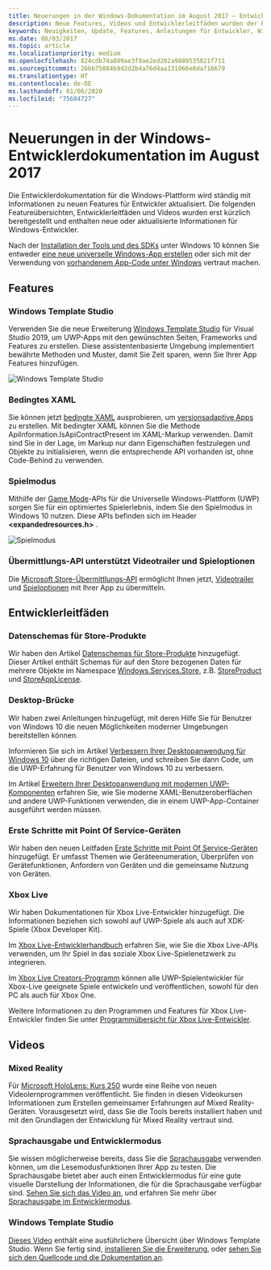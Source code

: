 ```yaml
---
title: Neuerungen in der Windows-Dokumentation im August 2017 – Entwickeln von UWP-Apps
description: Neue Features, Videos und Entwicklerleitfäden wurden der Entwicklerdokumentation für Windows 10 im August 2017 hinzugefügt.
keywords: Neuigkeiten, Update, Features, Anleitungen für Entwickler, Windows 10, 1708
ms.date: 08/03/2017
ms.topic: article
ms.localizationpriority: medium
ms.openlocfilehash: 824cdb74a809ae3f9ae2ed202a9889535021f711
ms.sourcegitcommit: 26bb75084b9d2d2b4a76d4aa131066e8da716679
ms.translationtype: HT
ms.contentlocale: de-DE
ms.lasthandoff: 01/06/2020
ms.locfileid: "75684727"
---
```

# <a name="whats-new-in-the-windows-developer-docs-in-august-2017"></a>Neuerungen in der Windows-Entwicklerdokumentation im August 2017

Die Entwicklerdokumentation für die Windows-Plattform wird ständig mit Informationen zu neuen Features für Entwickler aktualisiert. Die folgenden Featureübersichten, Entwicklerleitfäden und Videos wurden erst kürzlich bereitgestellt und enthalten neue oder aktualisierte Informationen für Windows-Entwickler.

Nach der [Installation der Tools und des SDKs](https://developer.microsoft.com/windows/downloads#_blank) unter Windows 10 können Sie entweder [eine neue universelle Windows-App erstellen](../get-started/your-first-app.md) oder sich mit der Verwendung von [vorhandenem App-Code unter Windows](../porting/index.md) vertraut machen.

## <a name="features"></a>Features

### <a name="windows-template-studio"></a>Windows Template Studio

Verwenden Sie die neue Erweiterung [Windows Template Studio](https://marketplace.visualstudio.com/items?itemName=WASTeamAccount.WindowsTemplateStudio) für Visual Studio 2019, um UWP-Apps mit den gewünschten Seiten, Frameworks und Features zu erstellen. Diese assistentenbasierte Umgebung implementiert bewährte Methoden und Muster, damit Sie Zeit sparen, wenn Sie Ihrer App Features hinzufügen.

![Windows Template Studio](images/template-studio.png)

### <a name="conditional-xaml"></a>Bedingtes XAML

Sie können jetzt [bedingte XAML](../debug-test-perf/conditional-xaml.md) ausprobieren, um [versionsadaptive Apps](../debug-test-perf/version-adaptive-apps.md) zu erstellen. Mit bedingter XAML können Sie die Methode ApiInformation.IsApiContractPresent im XAML-Markup verwenden. Damit sind Sie in der Lage, im Markup nur dann Eigenschaften festzulegen und Objekte zu initialisieren, wenn die entsprechende API vorhanden ist, ohne Code-Behind zu verwenden.

### <a name="game-mode"></a>Spielmodus

Mithilfe der [Game Mode](https://docs.microsoft.com/previous-versions/windows/desktop/gamemode/game-mode-portal)-APIs für die Universelle Windows-Plattform (UWP) sorgen Sie für ein optimiertes Spielerlebnis, indem Sie den Spielmodus in Windows 10 nutzen. Diese APIs befinden sich im Header **&lt;expandedresources.h&gt;** .

![Spielmodus](images/game-mode.png)

### <a name="submission-api-supports-video-trailers-and-gaming-options"></a>Übermittlungs-API unterstützt Videotrailer und Spieloptionen

Die [Microsoft Store-Übermittlungs-API](../monetize/create-and-manage-submissions-using-windows-store-services.md) ermöglicht Ihnen jetzt, [Videotrailer](../monetize/manage-app-submissions.md#trailer-object) und [Spieloptionen](../monetize/manage-app-submissions.md#gaming-options-object) mit Ihrer App zu übermitteln.


## <a name="developer-guidance"></a>Entwicklerleitfäden

### <a name="data-schemas-for-store-products"></a>Datenschemas für Store-Produkte

Wir haben den Artikel [Datenschemas für Store-Produkte](../monetize/data-schemas-for-store-products.md) hinzugefügt. Dieser Artikel enthält Schemas für auf den Store bezogenen Daten für mehrere Objekte im Namespace [Windows.Services.Store](https://docs.microsoft.com/uwp/api/windows.services.store), z.B. [StoreProduct](https://docs.microsoft.com/uwp/api/windows.services.store.storeproduct) und [StoreAppLicense](https://docs.microsoft.com/uwp/api/windows.services.store.storeapplicense).

### <a name="desktop-bridge"></a>Desktop-Brücke

Wir haben zwei Anleitungen hinzugefügt, mit deren Hilfe Sie für Benutzer von Windows 10 die neuen Möglichkeiten moderner Umgebungen bereitstellen können.

Informieren Sie sich im Artikel [Verbessern Ihrer Desktopanwendung für Windows 10](https://docs.microsoft.com/windows/uwp/porting/desktop-to-uwp-enhance) über die richtigen Dateien, und schreiben Sie dann Code, um die UWP-Erfahrung für Benutzer von Windows 10 zu verbessern.  

Im Artikel [Erweitern Ihrer Desktopanwendung mit modernen UWP-Komponenten](https://docs.microsoft.com/windows/uwp/porting/desktop-to-uwp-extend) erfahren Sie, wie Sie moderne XAML-Benutzeroberflächen und andere UWP-Funktionen verwenden, die in einem UWP-App-Container ausgeführt werden müssen.

### <a name="getting-started-with-point-of-service"></a>Erste Schritte mit Point Of Service-Geräten

Wir haben den neuen Leitfaden [Erste Schritte mit Point Of Service-Geräten](https://docs.microsoft.com/windows/uwp/devices-sensors/pos-get-started) hinzugefügt. Er umfasst Themen wie Geräteenumeration, Überprüfen von Gerätefunktionen, Anfordern von Geräten und die gemeinsame Nutzung von Geräten. 

### <a name="xbox-live"></a>Xbox Live

Wir haben Dokumentationen für Xbox Live-Entwickler hinzugefügt. Die Informationen beziehen sich sowohl auf UWP-Spiele als auch auf XDK-Spiele (Xbox Developer Kit).

Im [Xbox Live-Entwicklerhandbuch](https://docs.microsoft.com//gaming/xbox-live/index) erfahren Sie, wie Sie die Xbox Live-APIs verwenden, um Ihr Spiel in das soziale Xbox Live-Spielenetzwerk zu integrieren.

Im [Xbox Live Creators-Programm](https://docs.microsoft.com//gaming/xbox-live/get-started-with-creators/get-started-with-xbox-live-creators) können alle UWP-Spielentwickler für Xbox-Live geeignete Spiele entwickeln und veröffentlichen, sowohl für den PC als auch für Xbox One.

Weitere Informationen zu den Programmen und Features für Xbox Live-Entwickler finden Sie unter [Programmübersicht für Xbox Live-Entwickler](https://docs.microsoft.com//gaming/xbox-live/developer-program-overview).

## <a name="videos"></a>Videos

### <a name="mixed-reality"></a>Mixed Reality

Für [Microsoft HoloLens: Kurs 250](https://developer.microsoft.com/windows/mixed-reality/mixed_reality_250) wurde eine Reihe von neuen Videolernprogrammen veröffentlicht. Sie finden in diesen Videokursen Informationen zum Erstellen gemeinsamer Erfahrungen auf Mixed Reality-Geräten. Vorausgesetzt wird, dass Sie die Tools bereits installiert haben und mit den Grundlagen der Entwicklung für Mixed Reality vertraut sind.

### <a name="narrator-and-dev-mode"></a>Sprachausgabe und Entwicklermodus

Sie wissen möglicherweise bereits, dass Sie die [Sprachausgabe](https://support.microsoft.com/help/22798/windows-10-complete-guide-to-narrator) verwenden können, um die Lesemodusfunktionen Ihrer App zu testen. Die Sprachausgabe bietet aber auch einen Entwicklermodus für eine gute visuelle Darstellung der Informationen, die für die Sprachausgabe verfügbar sind. [Sehen Sie sich das Video an](https://channel9.msdn.com/Blogs/One-Dev-Minute/Using-Narrator-and-Dev-Mode), und erfahren Sie mehr über [Sprachausgabe im Entwicklermodus](https://channel9.msdn.com/Blogs/One-Dev-Minute/Using-Narrator-and-Dev-Mode).

### <a name="windows-template-studio"></a>Windows Template Studio

[Dieses Video](https://channel9.msdn.com/Blogs/One-Dev-Minute/Getting-Started-with-Windows-Template-Studio) enthält eine ausführlichere Übersicht über Windows Template Studio. Wenn Sie fertig sind, [installieren Sie die Erweiterung](https://marketplace.visualstudio.com/items?itemName=WASTeamAccount.WindowsTemplateStudio), oder [sehen Sie sich den Quellcode und die Dokumentation an](https://marketplace.visualstudio.com/items?itemName=WASTeamAccount.WindowsTemplateStudio).